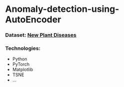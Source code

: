 # Anomaly-detection-using-AutoEncoder
### Dataset: [New Plant Diseases](https://www.kaggle.com/vipoooool/new-plant-diseases-dataset)
### Technologies: 
- Python
- PyTorch
- Matplotlib
- TSNE
- ...
